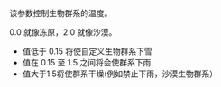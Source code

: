 该参数控制生物群系的温度。

0.0 就像冻原，2.0 就像沙漠。

* 值低于 0.15 将使自定义生物群系下雪
* 值在 0.15 至 1.5 之间将会使群系下雨
* 值大于1.5将使群系干燥(例如禁止下雨，沙漠生物群系）